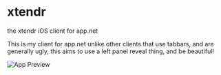 xtendr
======

the xtendr iOS client for app.net

This is my client for app.net unlike other clients that use tabbars, and are generally ugly, this aims to use a left panel reveal thing, and be beautiful!

![App Preview](http://omnityke.com/xtendr/1_timeline.png)